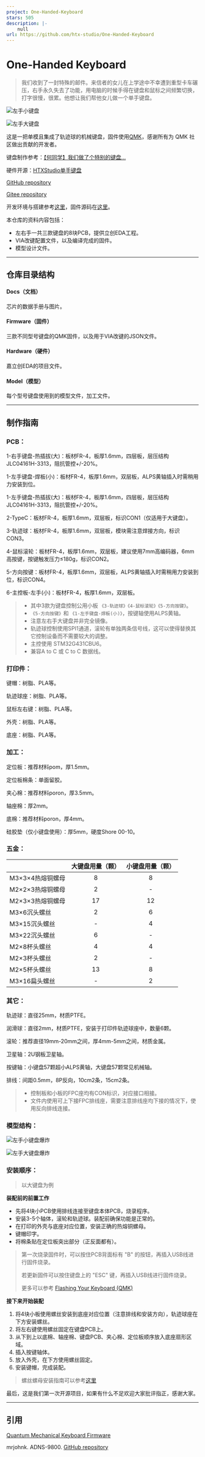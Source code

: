 ```yaml
---
project: One-Handed-Keyboard
stars: 505
description: |-
    null
url: https://github.com/htx-studio/One-Handed-Keyboard
---
```


# **One-Handed Keyboard**

> 我们收到了一封特殊的邮件。来信者的女儿在上学途中不幸遭到重型卡车碾压，右手永久失去了功能，用电脑的时候手得在键盘和鼠标之间频繁切换，打字很慢，很累。他想让我们帮他女儿做一个单手键盘。

![左手小键盘](/Docs/Image/左手小键盘右侧面.jpg "左手小键盘")

![左手大键盘](/Docs/Image/左手大键盘右侧.jpg "左手大键盘")

这是一把单模且集成了轨迹球的机械键盘，固件使用[QMK](https://github.com/qmk/qmk_firmware)，感谢所有为 QMK 社区做出贡献的开发者。

键盘制作参考：[【何同学】我们做了个特别的键盘…](https://www.bilibili.com/video/BV1DtjAzUEb9)

硬件开源：[HTXStudio单手键盘](https://oshwhub.com/htx-studio/One-Handed_Keyboard)

[GitHub repository](https://github.com/htx-studio/One-Handed-Keyboard)

[Gitee repository](https://gitee.com/htxstudio/one-handed-keyboard)

开发环境与搭建参考[这里](https://docs.qmk.fm/newbs_getting_started "设置您的QMK环境")，固件源码在[这里](https://github.com/htx-studio/qmk_firmware/tree/master/keyboards/htx_studio)。

本仓库的资料内容包括：

* 左右手一共三款键盘的8块PCB，提供立创EDA工程。
* VIA改键配置文件，以及编译完成的固件。
* 模型设计文件。

---

## 仓库目录结构

#### Docs（文档）

芯片的数据手册与图片。

#### Firmware（固件）

三款不同型号键盘的QMK固件，以及用于VIA改键的JSON文件。

#### Hardware（硬件）

嘉立创EDA的项目文件。

#### Model（模型）

每个型号键盘使用到的模型文件，加工文件。

---

## 制作指南

### PCB：

1-右手键盘-热插拔(大)：板材FR-4，板厚1.6mm，四层板，层压结构JLC04161H-3313，阻抗管控+/-20%。

1-左手键盘-焊板(小)：板材FR-4，板厚1.6mm，双层板，ALPS黄轴插入时需稍用力安装到位。

1-左手键盘-热插拔(大)：板材FR-4，板厚1.6mm，四层板，层压结构JLC04161H-3313，阻抗管控+/-20%。

2-TypeC：板材FR-4，板厚1.6mm，双层板，标识CON1（仅适用于大键盘）。

3-轨迹球：板材FR-4，板厚1.6mm，双层板，模块需注意焊接方向，标识CON3。

4-鼠标滚轮：板材FR-4，板厚1.6mm，双层板，建议使用7mm高编码器，6mm高按键，按键触发压力≤180g，标识CON2。

5-方向按键：板材FR-4，板厚1.6mm，双层板，ALPS黄轴插入时需稍用力安装到位，标识CON4。

6-主控板-左手(小)：板材FR-4，板厚1.6mm，双层板。

> * 其中3款为键盘控制公用小板 `《3-轨迹球》《4-鼠标滚轮》《5-方向按键》`。
> * `《5-方向按键》`和 `《1-左手键盘-焊板(小)》`，按键轴使用ALPS黄轴。
> * 注意左右手大键盘并非完全镜像。
> * 轨迹球控制使用SPI1通道，滚轮有单独两条信号线，这可以使得替换其它控制设备而不需要较大的调整。
> * 主控使用 STM32G431CBU6。
> * 兼容A to C 或 C to C 数据线。

### 打印件：

键帽：树脂、PLA等。

轨迹球座：树脂、PLA等。

鼠标左右键：树脂、PLA等。

外壳：树脂、PLA等。

底座：树脂、PLA等。

### 加工：

定位板：推荐材料pom，厚1.5mm。

定位板棉条：单面留胶。

夹心棉：推荐材料poron，厚3.5mm。

轴座棉：厚2mm。

底棉：推荐材料poron，厚4mm。

硅胶垫（仅小键盘使用）：厚5mm，硬度Shore 00-10。

### 五金：

|                    | 大键盘用量（颗） | 小键盘用量（颗） |
| :----------------- | :--------------: | :--------------: |
| M3×3×4热熔铜螺母 |        8        |        8        |
| M2×2×3热熔铜螺母 |        2        |        -        |
| M2×3×3热熔铜螺母 |        17        |        12        |
| M3×6沉头螺丝      |        2        |        6        |
| M3×15沉头螺丝     |        -        |        4        |
| M3×22沉头螺丝     |        6        |        -        |
| M2×8杯头螺丝      |        4        |        4        |
| M2×3杯头螺丝      |        2        |        -        |
| M2×5杯头螺丝      |        13        |        8        |
| M3×16扁头螺丝     |        -        |        2        |

### 其它：

轨迹球：直径25mm，材质PTFE。

润滑球：直径2mm，材质PTFE，安装于打印件轨迹球座中，数量6颗。

滚轮：推荐直径19mm-20mm之间，厚4mm-5mm之间，材质金属。

卫星轴：2U钢板卫星轴。

按键轴：小键盘57颗超小ALPS黄轴，大键盘57颗常见机械轴。

排线：间距0.5mm，8P反向，10cm2条，15cm2条。

> * 控制板和小板的FPC座均有CON标识，对应接口相接。
> * 文件内使用可上下接FPC排线座，需要注意排线座均下接的情况下，使用反向排线连接。

### 模型结构：

![左手小键盘爆炸](/Docs/Image/左手小键盘爆炸图.jpg "左手小键盘爆炸图")

![左手大键盘爆炸](/Docs/Image/左手大键盘爆炸图.jpg "左手大键盘爆炸图")

### 安装顺序：

> 以大键盘为例

**装配前的前置工作**

* 先将4块小PCB使用排线连接至键盘本体PCB，烧录程序。
* 安装3-5个轴体，滚轮和轨迹球。装配前确保功能是正常的。
* 在打印的外壳与底座对应位置，安装正确的热熔铜螺母。
* 键帽印字。
* 将棉条贴在定位板突出部分（正反面都有）。

> 第一次烧录固件时，可以按住PCB背面标有 "B" 的按钮，再插入USB线进行固件烧录。
>
> 若更新固件可以按住键盘上的 "ESC" 键，再插入USB线进行固件烧录。
>
> 更多可以参考 [Flashing Your Keyboard (QMK)](https://docs.qmk.fm/newbs_flashing)

**接下来开始装配**

1. 将4块小板使用螺丝安装到底座对应位置（注意排线和安装方向），轨迹球座在下方安装螺丝。
2. 将左右键使用螺丝固定在键盘PCB上。
3. 从下到上以底棉、轴座棉、键盘PCB、夹心棉、定位板顺序放入底座扇形区域。
4. 插入按键轴体。
5. 放入外壳，在下方使用螺丝固定。
6. 安装键帽，完成装配。

> 螺丝螺母安装指南可以参考[这里](https://github.com/htx-studio/One-Handed-Keyboard/tree/main/Model)

最后，这是我们第一次开源项目，如果有什么不足欢迎大家批评指正，感谢大家。

---

## 引用

[Quantum Mechanical Keyboard Firmware](https://docs.qmk.fm/)

mrjohnk. ADNS-9800. [GitHub repository](https://github.com/mrjohnk/ADNS-9800/)

